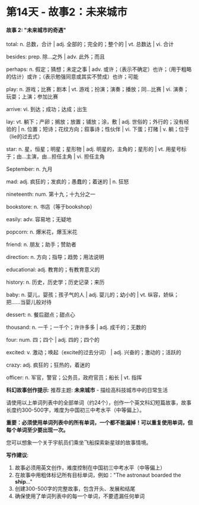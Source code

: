 # 第14天 - 故事2：未来城市

#### 故事 2: "未来城市的奇遇"

total: n. 总数，合计 | adj. 全部的；完全的；整个的 | vt. 总数达 | vi. 合计

besides: prep. 除…之外 | adv. 此外；而且

perhaps: n. 假定；猜想；未定之事 | adv. 或许；（表示不确定）也许；（用于粗略的估计）或许；（表示勉强同意或其实不赞成）也许；可能

play: n. 游戏；比赛；剧本 | vt. 游戏；扮演；演奏；播放；同…比赛 | vi. 演奏；玩耍；上演；参加比赛

arrive: vi. 到达；成功；达成；出生

lay: vt. 躺下；产卵；搁放；放置；铺放；涂，敷 | adj. 世俗的；外行的；没有经验的 | n. 位置；短诗；花纹方向；叙事诗；性伙伴 | vi. 下蛋；打赌 | v. 躺；位于（lie的过去式）

star: n. 星，恒星；明星；星形物 | adj. 明星的，主角的；星形的 | vt. 用星号标于；由…主演，由…担任主角 | vi. 担任主角

September: n. 九月

mad: adj. 疯狂的；发疯的；愚蠢的；着迷的 | n. 狂怒

nineteenth: num. 第十九；十九分之一

bookstore: n. 书店（等于bookshop）

easily: adv. 容易地；无疑地

popcorn: n. 爆米花，爆玉米花

friend: n. 朋友；助手；赞助者

direction: n. 方向；指导；趋势；用法说明

educational: adj. 教育的；有教育意义的

history: n. 历史，历史学；历史记录；来历

baby: n. 婴儿，婴孩；孩子气的人 | adj. 婴儿的；幼小的 | vt. 纵容，娇纵；把……当婴儿般对待

dessert: n. 餐后甜点；甜点心

thousand: n. 一千；一千个；许许多多 | adj. 成千的；无数的

four: num. 四；四个 | adj. 四的；四个的

excited: v. 激动；唤起（excite的过去分词） | adj. 兴奋的；激动的；活跃的

crazy: adj. 疯狂的；狂热的，着迷的

officer: n. 军官，警官；公务员，政府官员；船长 | vt. 指挥

**科幻故事创作提示**:
推荐主题: **未来城市** - 描绘高科技城市中的日常生活

请使用以上单词列表中的全部单词（约24个），创作一个英文科幻短篇故事，故事长度约300-500字，难度为中国初三中考水平（中等偏上）。

**重要：必须使用单词列表中的所有单词，一个都不能漏掉！可以重复使用单词，但每个单词至少要出现一次。**

您可以想象一个关于宇航员们乘坐飞船探索新星球的故事情境。

**写作建议**: 
1. 故事必须用英文创作，难度控制在中国初三中考水平（中等偏上）
2. 在故事中用粗体标记所有目标单词，例如："The astronaut boarded the **ship**..."
3. 创建300-500字的完整故事，包含开头、发展和结尾
4. 确保使用了单词列表中的每一个单词，不要遗漏任何单词
